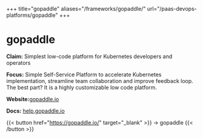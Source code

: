 +++
title="gopaddle"
aliases="/frameworks/gopaddle/"
url="/paas-devops-platforms/gopaddle"
+++

# gopaddle

**Claim:** Simplest low-code platform for Kubernetes developers and operators

**Focus:** Simple Self-Service Platform to accelerate Kubernetes implementation, streamline team collaboration and improve feedback loop. The best part? It is a highly customizable low code platform.

**Website:**[gopaddle.io](https://gopaddle.io/)

**Docs:** [help.gopaddle.io](https://help.gopaddle.io/)

{{< button href="https://gopaddle.io/" target="_blank" >}}
-> gopaddle
{{< /button >}}  